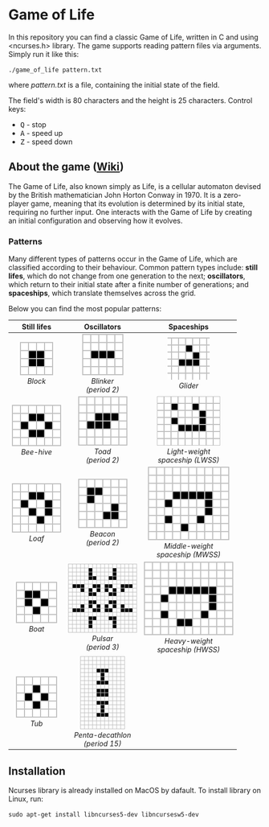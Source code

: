 # Game of Life

In this repository you can find a classic Game of Life, written in C and using <ncurses.h> library.
The game supports reading pattern files via arguments. Simply run it like this:

    ./game_of_life pattern.txt

where *pattern.txt* is a file, containing the initial state of the field.

The field's width is 80 characters and the height is 25 characters. Control keys:
- <kbd>Q</kbd> - stop
- <kbd>A</kbd> - speed up
- <kbd>Z</kbd> - speed down

## About the game ([Wiki](https://en.wikipedia.org/wiki/Conway%27s_Game_of_Life)) 

 The Game of Life, also known simply as Life, is a cellular automaton devised by the British mathematician John Horton Conway in 1970. It is a zero-player game, meaning that its evolution is determined by its initial state, requiring no further input. One interacts with the Game of Life by creating an initial configuration and observing how it evolves.

### Patterns
Many different types of patterns occur in the Game of Life, which are classified according to their behaviour. Common pattern types include: **still lifes**, which do not change from one generation to the next; **oscillators**, which return to their initial state after a finite number of generations; and **spaceships**, which translate themselves across the grid.

Below you can find the most popular patterns:

| Still lifes | Oscillators | Spaceships |
| :---: | :---: | :---: |
| ![](./materials/Game_of_life_block_with_border.svg.png) <br> *Block* | ![](./materials/Game_of_life_blinker.gif) <br> *Blinker*<br>*(period 2)* | ![](./materials/Game_of_life_animated_glider.gif) <br> *Glider* |
| ![](./materials/98px-Game_of_life_beehive.svg.png) <br> *Bee-hive* | ![](./materials/Game_of_life_toad.gif) <br> *Toad*<br>*(period 2)* | ![](./materials/Game_of_life_animated_LWSS.gif) <br> *Light-weight<br>spaceship (LWSS)* |
| ![](./materials/98px-Game_of_life_loaf.svg.png) <br> *Loaf* | ![](./materials/Game_of_life_beacon.gif) <br> *Beacon*<br>*(period 2)* | ![](./materials/Animated_Mwss.gif) <br> *Middle-weight<br>spaceship (MWSS)* |
| ![](./materials/82px-Game_of_life_boat.svg.png) <br> *Boat* | ![](./materials/Game_of_life_pulsar.gif) <br> *Pulsar*<br>*(period 3)* | ![](./materials/Animated_Hwss.gif) <br> *Heavy-weight<br>spaceship (HWSS)* |
| ![](./materials/Game_of_life_flower.svg.png) <br> *Tub* | ![](./materials/I-Column.gif) <br> *Penta-decathlon*<br>*(period 15)* |  |

## Installation

Ncurses library is already installed on MacOS by dafault. To install library on Linux, run:

    sudo apt-get install libncurses5-dev libncursesw5-dev
